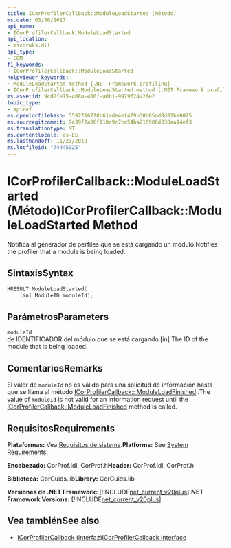 ```yaml
---
title: ICorProfilerCallback::ModuleLoadStarted (Método)
ms.date: 03/30/2017
api_name:
- ICorProfilerCallback.ModuleLoadStarted
api_location:
- mscorwks.dll
api_type:
- COM
f1_keywords:
- ICorProfilerCallback::ModuleLoadStarted
helpviewer_keywords:
- ModuleLoadStarted method [.NET Framework profiling]
- ICorProfilerCallback::ModuleLoadStarted method [.NET Framework profiling]
ms.assetid: 9cd2fe75-408a-400f-a6b1-9979624a2fe2
topic_type:
- apiref
ms.openlocfilehash: 55927167f8b61ade4ef479b30b85ad8d82be8025
ms.sourcegitcommit: 9a39f2a06f110c9c7ca54ba216900d038aa14ef3
ms.translationtype: MT
ms.contentlocale: es-ES
ms.lasthandoff: 11/23/2019
ms.locfileid: "74445925"
---
```

# <a name="icorprofilercallbackmoduleloadstarted-method"></a><span data-ttu-id="053be-102">ICorProfilerCallback::ModuleLoadStarted (Método)</span><span class="sxs-lookup"><span data-stu-id="053be-102">ICorProfilerCallback::ModuleLoadStarted Method</span></span>
<span data-ttu-id="053be-103">Notifica al generador de perfiles que se está cargando un módulo.</span><span class="sxs-lookup"><span data-stu-id="053be-103">Notifies the profiler that a module is being loaded.</span></span>  
  
## <a name="syntax"></a><span data-ttu-id="053be-104">Sintaxis</span><span class="sxs-lookup"><span data-stu-id="053be-104">Syntax</span></span>  
  
```cpp  
HRESULT ModuleLoadStarted(  
    [in] ModuleID moduleId);  
```  
  
## <a name="parameters"></a><span data-ttu-id="053be-105">Parámetros</span><span class="sxs-lookup"><span data-stu-id="053be-105">Parameters</span></span>  
 `moduleId`  
 <span data-ttu-id="053be-106">de IDENTIFICADOR del módulo que se está cargando.</span><span class="sxs-lookup"><span data-stu-id="053be-106">[in] The ID of the module that is being loaded.</span></span>  
  
## <a name="remarks"></a><span data-ttu-id="053be-107">Comentarios</span><span class="sxs-lookup"><span data-stu-id="053be-107">Remarks</span></span>  
 <span data-ttu-id="053be-108">El valor de `moduleId` no es válido para una solicitud de información hasta que se llama al método [ICorProfilerCallback:: ModuleLoadFinished](../../../../docs/framework/unmanaged-api/profiling/icorprofilercallback-moduleloadfinished-method.md) .</span><span class="sxs-lookup"><span data-stu-id="053be-108">The value of `moduleId` is not valid for an information request until the [ICorProfilerCallback::ModuleLoadFinished](../../../../docs/framework/unmanaged-api/profiling/icorprofilercallback-moduleloadfinished-method.md) method is called.</span></span>  
  
## <a name="requirements"></a><span data-ttu-id="053be-109">Requisitos</span><span class="sxs-lookup"><span data-stu-id="053be-109">Requirements</span></span>  
 <span data-ttu-id="053be-110">**Plataformas:** Vea [Requisitos de sistema](../../../../docs/framework/get-started/system-requirements.md).</span><span class="sxs-lookup"><span data-stu-id="053be-110">**Platforms:** See [System Requirements](../../../../docs/framework/get-started/system-requirements.md).</span></span>  
  
 <span data-ttu-id="053be-111">**Encabezado:** CorProf.idl, CorProf.h</span><span class="sxs-lookup"><span data-stu-id="053be-111">**Header:** CorProf.idl, CorProf.h</span></span>  
  
 <span data-ttu-id="053be-112">**Biblioteca:** CorGuids.lib</span><span class="sxs-lookup"><span data-stu-id="053be-112">**Library:** CorGuids.lib</span></span>  
  
 <span data-ttu-id="053be-113">**Versiones de .NET Framework:** [!INCLUDE[net_current_v20plus](../../../../includes/net-current-v20plus-md.md)]</span><span class="sxs-lookup"><span data-stu-id="053be-113">**.NET Framework Versions:** [!INCLUDE[net_current_v20plus](../../../../includes/net-current-v20plus-md.md)]</span></span>  
  
## <a name="see-also"></a><span data-ttu-id="053be-114">Vea también</span><span class="sxs-lookup"><span data-stu-id="053be-114">See also</span></span>

- [<span data-ttu-id="053be-115">ICorProfilerCallback (interfaz)</span><span class="sxs-lookup"><span data-stu-id="053be-115">ICorProfilerCallback Interface</span></span>](../../../../docs/framework/unmanaged-api/profiling/icorprofilercallback-interface.md)
